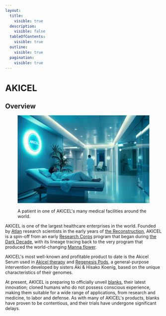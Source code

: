```yaml
---
layout:
  title:
    visible: true
  description:
    visible: false
  tableOfContents:
    visible: true
  outline:
    visible: true
  pagination:
    visible: true
---
```


# AKICEL

## Overview

<figure><img src="../../../.gitbook/assets/akicel.png" alt=""><figcaption><p>A patient in one of AKICEL's many medical facilities around the world.</p></figcaption></figure>

AKICEL is one of the largest healthcare enterprises in the world. Founded by [Atlan](../key-locations/atla.md) research scientists in the early years of [the Reconstruction](../../history/the-reconstruction.md), AKICEL is a spin-off from an early [Research Corps](../../sol/institutions/the-research-corps.md) program that began during [the Dark Decade](../../history/the-dark-decade.md), with its lineage tracing back to the very program that produced the world-changing [Manna flower](../../science-and-tech/the-manna-flower.md).

AKICEL's most well-known and profitable product to date is the Akicel Serum used in [Akicel therapy](../health-and-medicine/akicel-therapy.md) and [Regenesis Pods](../health-and-medicine/regenesis-pods.md), a general-purpose intervention developed by sisters Aki & Hisako Koenig, based on the unique characteristics of their genomes.

At present, AKICEL is preparing to officially unveil [blanks](../health-and-medicine/blanks.md), their latest innovation; cloned humans who do not possess conscious experience, making them suitable for a wide range of applications, from research and medicine, to labor and defense. As with many of AKICEL's products, blanks have proven to be contentious, and their trials have undergone significant delays.
